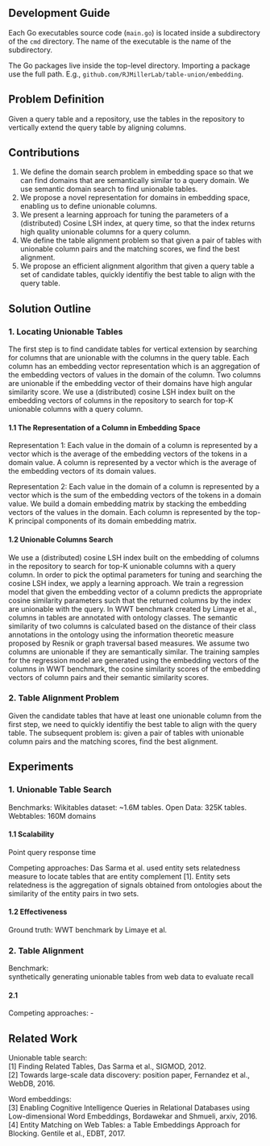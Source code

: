 ## Development Guide

Each Go executables source code (`main.go`) is located inside a subdirectory of the `cmd` directory.
The name of the executable is the name of the subdirectory.

The Go packages live inside the top-level directory.
Importing a package use the full path. E.g., `github.com/RJMillerLab/table-union/embedding`.

## Problem Definition
Given a query table and a repository, use the tables in the repository to vertically extend 
the query table by aligning columns. 

## Contributions
1. We define the domain search problem in embedding space so that we can find domains that 
are semantically similar to a query domain. We use semantic domain search to find unionable tables.  
2. We propose a novel representation for domains in embedding space, enabling us to define unionable columns. 
3. We present a learning approach for tuning the parameters of a (distributed) Cosine LSH index, at query time, 
so that the index returns high quality unionable columns for a query column. 
4. We define the table alignment problem so that given a pair of tables with unionable column pairs 
and the matching scores, we find the best alignment. 
5. We propose an efficient alignment algorithm that given a query table a set of candidate tables, quickly identifiy the best table to align with the query table. 

## Solution Outline
### 1. Locating Unionable Tables
The first step is to find candidate tables for vertical extension by searching for columns 
that are unionable with the columns in the query table. 
Each column has an embedding vector representation which is an aggregation of the embedding vectors 
of values in the domain of the column. 
Two columns are unionable if the embedding vector of their domains have high angular similarity score. 
We use a (distributed) cosine LSH index built on the embedding vectors of columns in the repository 
to search for top-K unionable columns with a query column. 

#### 1.1 The Representation of a Column in Embedding Space
Representation 1: 
Each value in the domain of a column is represented by a vector which is the average of the embedding vectors of 
the tokens in a domain value. 
A column is represented by a vector which is the average of the embedding vectors of its 
domain values. 

Representation 2: 
Each value in the domain of a column is represented by a vector which is the sum of the embedding vectors of 
the tokens in a domain value. 
We build a domain embedding matrix by stacking the embedding vectors of the values in the domain. 
Each column is represented by the top-K principal components of its domain embedding matrix. 

#### 1.2 Unionable Columns Search
We use a (distributed) cosine LSH index built on the embedding of columns in the repository 
to search for top-K unionable columns with a query column. 
In order to pick the optimal parameters for tuning and searching the cosine LSH index, 
we apply a learning approach. 
We train a regression model that given the embedding vector of a column predicts the 
appropriate cosine similarity parameters such that the returned columns by the index 
are unionable with the query. 
In WWT benchmark created by Limaye et al., columns in tables are annotated with ontology classes. 
The semantic similarity of two columns is calculated based on the distance of their class annotations 
in the ontology using the information theoretic measure proposed by Resnik or graph traversal based measures. 
We assume two columns are unionable if they are semantically similar. 
The training samples for the regression model are generated using the embedding vectors 
of the columns in WWT benchmark, the cosine similarity scores of the embedding vectors of 
column pairs and their semantic similarity scores. 

### 2. Table Alignment Problem
Given the candidate tables that have at least one unionable column from the first step, 
we need to quickly identifiy the best table to align with the query table.
The subsequent problem is: given a pair of tables with unionable column pairs and the matching
scores, find the best alignment.

## Experiments
### 1. Unionable Table Search
Benchmarks:
Wikitables dataset: ~1.6M tables.
Open Data: 325K tables.
Webtables: 160M domains 

#### 1.1 Scalability
Point query response time

Competing approaches:
Das Sarma et al. used entity sets relatedness measure to locate tables that are 
entity complement [1]. Entity sets relatedness is the aggregation of signals obtained from 
ontologies about the similarity of the entity pairs in two sets. 

#### 1.2 Effectiveness
Ground truth:
WWT benchmark by Limaye et al. 

### 2. Table Alignment
Benchmark:      
synthetically generating unionable tables from web data to evaluate recall

#### 2.1
Competing approaches: -

## Related Work
Unionable table search:      
[1] Finding Related Tables, Das Sarma et al., SIGMOD, 2012.   
[2] Towards large-scale data discovery: position paper, Fernandez et al., WebDB, 2016.     

Word embeddings:     
[3] Enabling Cognitive Intelligence Queries in Relational Databases using Low-dimensional Word Embeddings, Bordawekar and Shmueli, arxiv, 2016.   
[4] Entity Matching on Web Tables: a Table Embeddings Approach for Blocking. Gentile et al., EDBT, 2017.


